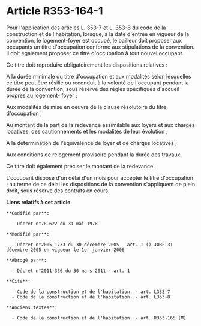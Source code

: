 # Article R353-164-1

Pour l'application des articles L. 353-7 et L. 353-8 du code de la construction et de l'habitation, lorsque, à la date
d'entrée en vigueur de la convention, le logement-foyer est occupé, le bailleur doit proposer aux occupants un titre
d'occupation conforme aux stipulations de la convention. Il doit également proposer ce titre d'occupation à tout nouvel
occupant.

Ce titre doit reproduire obligatoirement les dispositions relatives :

A la durée minimale du titre d'occupation et aux modalités selon lesquelles ce titre peut être résilié ou reconduit à la
volonté de l'occupant pendant la durée de la convention, sous réserve des règles spécifiques d'accueil propres au logement-
foyer ;

Aux modalités de mise en oeuvre de la clause résolutoire du titre d'occupation ;

Au montant de la part de la redevance assimilable aux loyers et aux charges locatives, des cautionnements et les modalités de
leur évolution ;

A la détermination de l'équivalence de loyer et de charges locatives ;

Aux conditions de relogement provisoire pendant la durée des travaux.

Ce titre doit également préciser le montant de la redevance.

L'occupant dispose d'un délai d'un mois pour accepter le titre d'occupation ; au terme de ce délai les dispositions de la
convention s'appliquent de plein droit, sous réserve des contrats en cours.

**Liens relatifs à cet article**

	**Codifié par**:

	  - Décret n°78-622 du 31 mai 1978

	**Modifié par**:

	  - Décret n°2005-1733 du 30 décembre 2005 - art. 1 () JORF 31 décembre 2005 en vigueur le 1er janvier 2006

	**Abrogé par**:

	  - Décret n°2011-356 du 30 mars 2011 - art. 1

	**Cite**:

	  - Code de la construction et de l'habitation. - art. L353-7
	  - Code de la construction et de l'habitation. - art. L353-8

	**Anciens textes**:

	  - Code de la construction et de l'habitation. - art. R353-165 (M)
